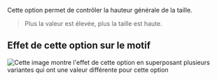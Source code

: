Cette option permet de contrôler la hauteur générale de la taille.

> Plus la valeur est élevée, plus la taille est haute.

## Effet de cette option sur le motif

![Cette image montre l'effet de cette option en superposant plusieurs variantes qui ont une valeur différente pour cette option](shin\_rise\_sample.svg "Effet de cette option sur le motif")
